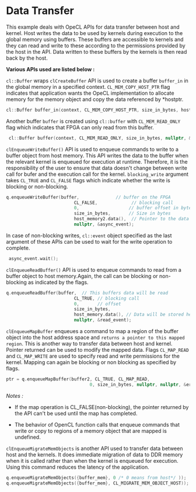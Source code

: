 Data Transfer
==============

This example deals with OpeCL APIs for data transfer between host and kernel. Host writes the data to be used by kernels during execution to the global memory using buffers. These buffers are accessible to kernels and they can read and write to these according to the permissions provided by the host in the API. Data written to these buffers by the kernels is then read back by the host.

__Various APIs used are listed below :__

`cl::Buffer` wraps `clCreateBuffer` API is used to create a buffer `buffer_in` in the global memory in a specified context. `CL_MEM_COPY_HOST_PTR` flag indicates that application wants the OpeCL implementation to allocate memory for the memory object and copy the data referenced by *hostptr.

```c++
cl::Buffer buffer_in(context, CL_MEM_COPY_HOST_PTR, size_in_bytes, host_memory.data(), &err);
```

Another buffer `buffer` is created using `cl::buffer` with `CL_MEM_READ_ONLY` flag which indicates that FPGA can only read from this buffer.
```c++
 cl::Buffer buffer(context, CL_MEM_READ_ONLY, size_in_bytes, nullptr, &err);
```

`clEnqueueWriteBuffer()` API is used to enqueue commands to write to a buffer object from host memory. This API writes the data to the buffer when the relevant kernel is enqueued for execution at runtime. Therefore, it is the responsibility of the user to ensure that data doesn't change between write call for bufer and the execution call for the kernel. `blocking_write` argument takes `CL_TRUE` and `CL_FALSE` flags which indicate whether the write is blocking or non-blocking.
```c++
q.enqueueWriteBuffer(buffer,              // buffer on the FPGA
                          CL_FALSE,             // blocking call
                          0,                   // buffer offset in bytes
                          size_in_bytes,       // Size in bytes
                          host_memory2.data(),  // Pointer to the data to copy
                          nullptr, &async_event);
```
In case of non-blocking writes, `cl::event` object specified as the last argument of these APIs can be used to wait for the write operation to complete.
```c
 async_event.wait();
```
`clEnqueueReadBuffer()` API is used to enqueue
commands to read from a buffer object to host memory.Again, the call can be blocking or non-blocking as indicated by the flags.
```c++
q.enqueueReadBuffer(buffer,  // This buffers data will be read
                          CL_TRUE, // blocking call
                          0,       // offset
                          size_in_bytes,
                          host_memory.data(), // Data will be stored here
                          nullptr, &read_event);
```
`clEnqueueMapBuffer` enqueues a command to map a region of the buffer object into the host address space and `returns a pointer to this mapped region`. This is another way to transfer data between host and kernel. Pointer returned can be used to modify the mapped data. Flags `CL_MAP_READ` and `CL_MAP_WRITE` are used to specify read and write permissions for the kernel. Mapping  can again be blocking or non blocking as specified by flags.
```c++
ptr = q.enqueueMapBuffer(buffer2, CL_TRUE, CL_MAP_READ,
                                0, size_in_bytes, nullptr, nullptr, &err);
```

*Notes :*

* If the map operation is CL_FALSE(non-blocking), the pointer returned by the API can't be used until the map has completed.

* The behavior of OpenCL function calls that enqueue commands that write or copy to regions of a memory object that are mapped is undefined.

`clEnqueueMigrateMemObjects` is another API used to transfer data between host and the kernels. It does immediate migration of data to DDR memory when it is called rather than when the kernel is enqueued for execution. Using this command reduces the latency of the application. 
```c++
q.enqueueMigrateMemObjects({buffer_mem}, 0 /* 0 means from host*/ ));
q.enqueueMigrateMemObjects({buffer_mem}, CL_MIGRATE_MEM_OBJECT_HOST));
```   
